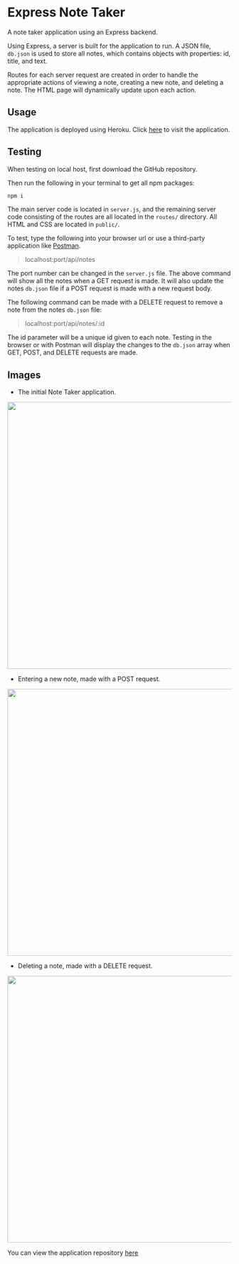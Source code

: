 # Express Note Taker

A note taker application using an Express backend. 

Using Express, a server is built for the application to run. A JSON file, `db.json` is used to store all notes, which contains objects with properties: id, title, and text.

Routes for each server request are created in order to handle the appropriate actions of viewing a note, creating a new note, and deleting a note. The HTML page will dynamically update upon each action. 

## Usage

The application is deployed using Heroku. Click [here](https://arcane-oasis-32517.herokuapp.com/) to visit the application.

## Testing

When testing on local host, first download the GitHub repository.

Then run the following in your terminal to get all npm packages:
```bash
npm i
```

The main server code is located in `server.js`, and the remaining server code consisting of the routes are all located in the `routes/` directory. All HTML and CSS are located in `public/`.

To test, type the following into your browser url or use a third-party application like [Postman](https://www.postman.com/downloads/).
> localhost:port/api/notes

The port number can be changed in the `server.js` file. The above command will show all the notes when a GET request is made. It will also update the notes `db.json` file if a POST request is made with a new request body. 

The following command can be made with a DELETE request to remove a note from the notes `db.json` file:
> localhost:port/api/notes/:id

The id parameter will be a unique id given to each note. Testing in the browser or with Postman will display the changes to the `db.json` array when GET, POST, and DELETE requests are made. 

## Images

* The initial Note Taker application.
  
<img src="" width="600">

* Entering a new note, made with a POST request.

<img src="" width="600">

* Deleting a note, made with a DELETE request.

<img src="" width="600">


You can view the application repository [here](https://github.com/mattjavier/note-taker)